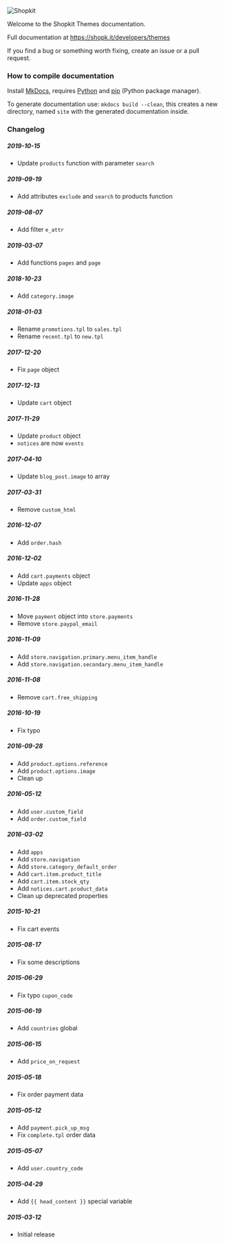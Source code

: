 ![Shopkit](https://drwfxyu78e9uq.cloudfront.net/assets/frontend/img/logo-shopkit-black-xs.png)

Welcome to the Shopkit Themes documentation.

Full documentation at https://shopk.it/developers/themes

If you find a bug or something worth fixing, create an issue or a pull request.

### How to compile documentation

Install [MkDocs](https://github.com/tomchristie/mkdocs), requires [Python](https://www.python.org/) and [pip](https://pip.readthedocs.io/en/stable/installing/) (Python package manager).

To generate documentation use: `mkdocs build --clean`, this creates a new directory, named `site` with the generated documentation inside.

### Changelog

##### 2019-10-15
* Update `products` function with parameter `search`

##### 2019-09-19
* Add attributes `exclude` and `search` to products function

##### 2019-08-07
* Add filter  `e_attr`

##### 2019-03-07
* Add functions `pages` and `page`

##### 2018-10-23
* Add `category.image`

##### 2018-01-03
* Rename `promotions.tpl` to `sales.tpl`
* Rename `recent.tpl` to `new.tpl`

##### 2017-12-20
* Fix `page` object

##### 2017-12-13
* Update `cart` object

##### 2017-11-29
* Update `product` object
* `notices` are now `events`

##### 2017-04-10
* Update `blog_post.image` to array

##### 2017-03-31
* Remove `custom_html`

##### 2016-12-07
* Add `order.hash`

##### 2016-12-02
* Add `cart.payments` object
* Update `apps` object

##### 2016-11-28
* Move `payment` object into `store.payments`
* Remove `store.paypal_email`

##### 2016-11-09
* Add `store.navigation.primary.menu_item_handle`
* Add `store.navigation.secondary.menu_item_handle`

##### 2016-11-08
* Remove `cart.free_shipping`

##### 2016-10-19
* Fix typo

##### 2016-09-28
* Add `product.options.reference`
* Add `product.options.image`
* Clean up

##### 2016-05-12
* Add `user.custom_field`
* Add `order.custom_field`

##### 2016-03-02
* Add `apps`
* Add `store.navigation`
* Add `store.category_default_order`
* Add `cart.item.product_title`
* Add `cart.item.stock_qty`
* Add `notices.cart.product_data`
* Clean up deprecated properties

##### 2015-10-21
* Fix cart events

##### 2015-08-17
* Fix some descriptions

##### 2015-06-29
* Fix typo `cupon_code`

##### 2015-06-19
* Add `countries` global

##### 2015-06-15
* Add `price_on_request`

##### 2015-05-18
* Fix order payment data

##### 2015-05-12
* Add `payment.pick_up_msg`
* Fix `complete.tpl` order data

##### 2015-05-07
* Add `user.country_code`

##### 2015-04-29
* Add `{{ head_content }}` special variable

##### 2015-03-12
* Initial release
